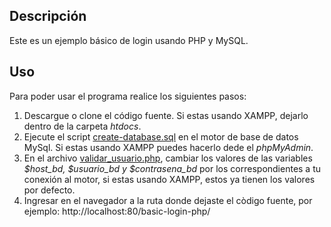 ## Descripción

Este es un ejemplo básico de login usando PHP y MySQL.

## Uso

Para poder usar el programa realice los siguientes pasos:

1. Descargue o clone el código fuente. Si estas usando XAMPP, dejarlo dentro de la carpeta *htdocs*.
2. Ejecute el script [create-database.sql](/create-database.sql) en el motor de base de datos MySql. Si estas usando XAMPP puedes hacerlo dede el *phpMyAdmin*.
3. En el archivo [validar_usuario.php](/validar_usuario.php), cambiar los valores de las variables *$host_bd, $usuario_bd y $contrasena_bd* por los correspondientes a tu conexión al motor, si estas usando XAMPP, estos ya tienen los valores por defecto.
4. Ingresar en el navegador a la ruta donde dejaste el còdigo fuente, por ejemplo: http://localhost:80/basic-login-php/